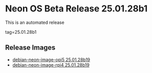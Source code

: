 # Neon OS Beta Release 25.01.28b1
This is an automated release

tag=25.01.28b1

## Release Images
- [debian-neon-image-opi5 25.01.28b19](https://download.neonaiservices.com/neon_os/core/rpi4/dev/debian-neon-image-rpi4_2025-01-28_18_36.img.xz)
- [debian-neon-image-rpi4 25.01.28b19](https://download.neonaiservices.com/neon_os/core/rpi4/dev/debian-neon-image-rpi4_2025-01-28_18_36.img.xz)
